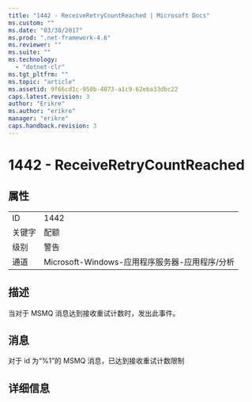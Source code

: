 ```yaml
---
title: "1442 - ReceiveRetryCountReached | Microsoft Docs"
ms.custom: ""
ms.date: "03/30/2017"
ms.prod: ".net-framework-4.6"
ms.reviewer: ""
ms.suite: ""
ms.technology: 
  - "dotnet-clr"
ms.tgt_pltfrm: ""
ms.topic: "article"
ms.assetid: 9f66cd1c-950b-4073-a1c9-62eba33dbc22
caps.latest.revision: 3
author: "Erikre"
ms.author: "erikre"
manager: "erikre"
caps.handback.revision: 3
---
```

# 1442 - ReceiveRetryCountReached
## 属性  
  
|||  
|-|-|  
|ID|1442|  
|关键字|配额|  
|级别|警告|  
|通道|Microsoft\-Windows\-应用程序服务器\-应用程序\/分析|  
  
## 描述  
 当对于 MSMQ 消息达到接收重试计数时，发出此事件。  
  
## 消息  
 对于 id 为“%1”的 MSMQ 消息，已达到接收重试计数限制  
  
## 详细信息